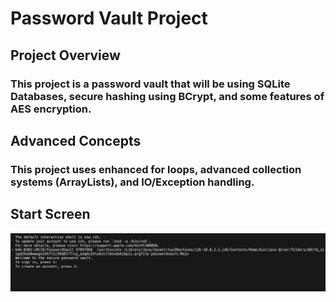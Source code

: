# Password Vault Project

## Project Overview
### This project is a password vault that will be using SQLite Databases, secure hashing using BCrypt, and some features of AES encryption.

## Advanced Concepts
### This project uses enhanced for loops, advanced collection systems (ArrayLists), and IO/Exception handling.

## Start Screen
<img src=https://github.com/Brycet14/PasswordVault/blob/main/Images/StartScreen.png>

